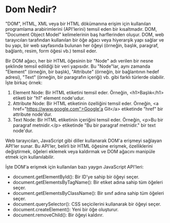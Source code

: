 # Dom Nedir?


"DOM", HTML, XML veya bir HTML dökümanına erişim için kullanılan programlama arabirimlerini (API'lerini) temsil eden bir kısaltmadır. DOM, "Document Object Model" kelimelerinin baş harflerinden oluşur. DOM, web tarayıcıları tarafından kullanılan bir öğe ağacı veya hiyerarşik yapı sağlar ve bu yapı, bir web sayfasında bulunan her öğeyi (örneğin, başlık, paragraf, bağlantı, resim, form öğesi vb.) temsil eder.

Bir DOM ağacı, her bir HTML öğesinin bir "Node" adı verilen bir nesne şeklinde temsil edildiği bir veri yapısıdır. Bu "Node"lar, aynı zamanda "Element" (örneğin, bir başlık), "Attribute" (örneğin, bir bağlantının hedef adresi), "Text" (örneğin, bir paragrafın içeriği) vb. gibi farklı türlerde olabilir. İşte birkaç örnek:

1. Element Node: Bir HTML etiketini temsil eder. Örneğin, \<h1>Başlık\</h1> etiketi bir "h1" element node'udur.
2. Attribute Node: Bir HTML etiketinin özelliğini temsil eder. Örneğin, \<a href="https://www.google.com">Google'a Git\</a> etiketinde "href" bir attribute node'dur.
3. Text Node: Bir HTML etiketinin içeriğini temsil eder. Örneğin, \<p>Bu bir paragraf metnidir.\</p> etiketinde "Bu bir paragraf metnidir." bir text node'dur.

Web tarayıcıları, JavaScript gibi diller kullanarak DOM'a erişmeyi sağlayan API'ler sunar. Bu API'ler, belirli bir HTML öğesine erişmek, özelliklerini değiştirmek, öğeleri eklemek veya kaldırmak ve DOM ağacını manipüle etmek için kullanılabilir.

İşte DOM'a erişmek için kullanılan bazı yaygın JavaScript API'leri:

+ document.getElementById(): Bir ID'ye sahip bir öğeyi seçer.
+ document.getElementsByTagName(): Bir etiket adına sahip tüm öğeleri seçer.
+ document.getElementsByClassName(): Bir sınıf adına sahip tüm öğeleri seçer.
+ document.querySelector(): CSS seçicilerini kullanarak bir öğeyi seçer.
+ document.createElement(): Yeni bir öğe oluşturur.
+ document.removeChild(): Bir öğeyi kaldırır.